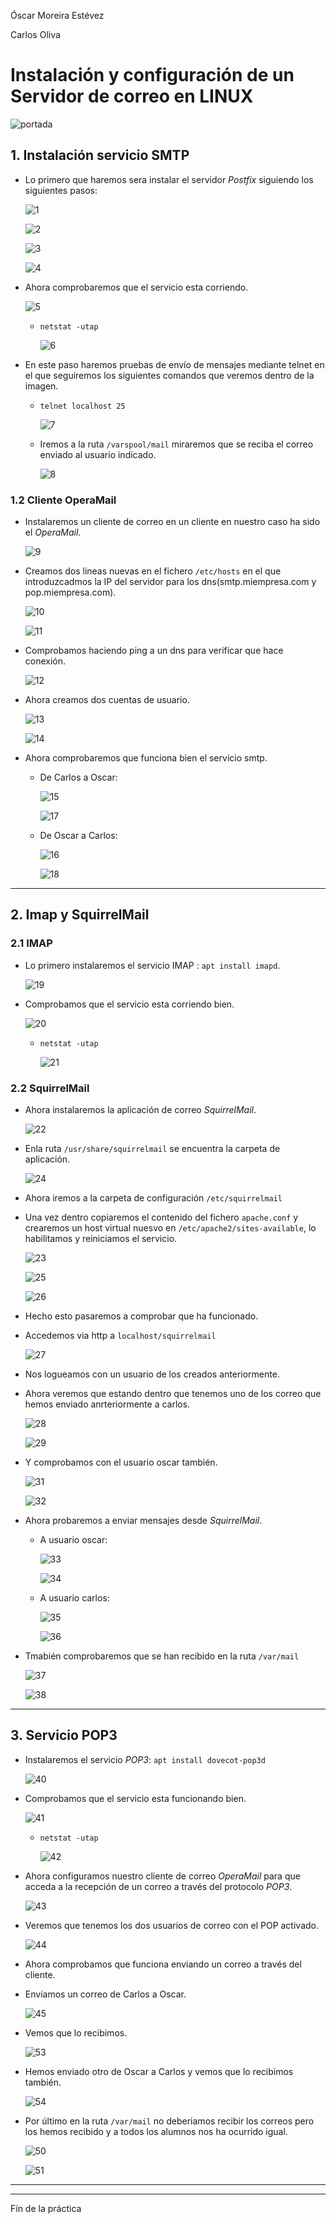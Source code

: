 Óscar Moreira Estévez

Carlos Oliva

# Instalación y configuración de un Servidor de correo en LINUX

![portada](./img/portada.png)

## 1. Instalación servicio SMTP

- Lo primero que haremos sera instalar el servidor *Postfix* siguiendo los siguientes pasos:

  ![1](./img/1_apt_install.png)

  ![2](./img/2_postfix_conf.png)

  ![3](./img/3_internet_site.png)

  ![4](./img/4_postfix_name.png)

- Ahora comprobaremos que el servicio esta corriendo.

  ![5](./img/5_postfix_status.png)

  - `netstat -utap`

    ![6](./img/6_service.png)

- En este paso haremos pruebas de envío de mensajes mediante telnet en el que seguiremos los siguientes comandos que veremos dentro de la imagen.

  - `telnet localhost 25`

    ![7](./img/7_telnet.png)

  - Iremos a la ruta `/varspool/mail`  miraremos que se reciba el correo enviado al usuario indicado.

      ![8](./img/8_check_client.png)

### 1.2 Cliente OperaMail

- Instalaremos un cliente de correo en un cliente en nuestro caso ha sido el *OperaMail*.

  ![9](./img/9_operamail.png)

- Creamos dos lineas nuevas en el fichero `/etc/hosts` en el que introduzcadmos la IP del servidor para los dns(smtp.miempresa.com y pop.miempresa.com).

  ![10](./img/10_hosts.png)

  ![11](./img/11_hosts_cli.png)  

- Comprobamos haciendo ping a un dns para verificar que hace conexión.

  ![12](./img/12_ping.png)

- Ahora creamos dos cuentas de usuario.

  ![13](./img/13_users_server.png)

  ![14](./img/14_users_windows.png)

- Ahora comprobaremos que funciona bien el servicio smtp.

  - De Carlos a Oscar:

    ![15](./img/15_send.png)

    ![17](./img/17_check.png)

  - De Oscar a Carlos:

    ![16](./img/16_send.png)

    ![18](./img/18_check.png)

___

## 2. Imap y SquirrelMail

### 2.1 IMAP

- Lo primero instalaremos el servicio IMAP : `apt install imapd`.

  ![19](./img/19_dovecot_install.png)

- Comprobamos que el servicio esta corriendo bien.

  ![20](./img/20_status_dovecot.png)

  - `netstat -utap`

    ![21](./img/21_netstat.png)

### 2.2 SquirrelMail

- Ahora instalaremos la aplicación de correo *SquirrelMail*.

  ![22](./img/22_install_squirrel.png)

- Enla ruta `/usr/share/squirrelmail` se encuentra la carpeta de aplicación.

  ![24](./img/24_squirrel_app_folder.png)

- Ahora iremos a la carpeta de configuración `/etc/squirrelmail`

- Una vez dentro copiaremos el contenido del fichero `apache.conf` y crearemos un host virtual nuesvo en `/etc/apache2/sites-available`, lo habilitamos y reiniciamos el servicio.

  ![23](./img/23_squirrel_conf_folder.png)

  ![25](./img/25_site.conf.png)

  ![26](./img/26_symb_link.png)

- Hecho esto pasaremos a comprobar que ha funcionado.

- Accedemos via http a `localhost/squirrelmail`

  ![27](./img/27_log_squirrel.png)

- Nos logueamos con un usuario de los creados anteriormente.

- Ahora veremos que estando dentro que tenemos uno de los correo que hemos enviado anrteriormente a carlos.

  ![28](./img/28_check_user_carlos.png)

  ![29](./img/29_check_user_carlos.png)

- Y comprobamos con el usuario oscar también.

  ![31](./img/31_check_user_oscar.png)

  ![32](./img/32_check_user_oscar.png)

- Ahora probaremos a enviar mensajes desde *SquirrelMail*.
  - A usuario oscar:

    ![33](./img/33_to_send.png)

    ![34](./img/34_mail_recibido.png)

  - A usuario carlos:

    ![35](./img/35_to_send.png)

    ![36](./img/36_mail_recibido.png)

- Tmabién comprobaremos que se han recibido en la ruta `/var/mail`

  ![37](./img/37_check_varmail.png)

  ![38](./img/38_check_varmail.png)

___

## 3. Servicio POP3

- Instalaremos el servicio *POP3*: `apt install dovecot-pop3d`

  ![40](./img/40_install_pop3.png)

- Comprobamos que el servicio esta funcionando bien.

  ![41](./img/41_status.png)

  - `netstat -utap`

    ![42](./img/42_netstat.png)

- Ahora configuramos nuestro cliente de correo *OperaMail* para que acceda a la recepción de un correo a través del protocolo *POP3*.

  ![43](./img/43_server_opera.png)

- Veremos que tenemos los dos usuarios de correo con el POP activado.

  ![44](./img/44_admin_acc.png)


- Ahora comprobamos que funciona enviando un correo a través del cliente.

- Enviamos un correo de Carlos a Oscar.

  ![45](./img/45_envio_a_oscar.png)

- Vemos que lo recibimos.

    ![53](./img/53_check_oscar.png)

- Hemos enviado otro de Oscar a Carlos y vemos que lo recibimos también.

  ![54](./img/54_check_carlos.png)

- Por último en la ruta `/var/mail` no deberiamos recibir los correos pero los hemos recibido y a todos los alumnos nos ha ocurrido igual.

  ![50](./img/50_check_varmail.png)

  ![51](./img/51_check_varmail.png)

___
___

Fín de la práctica
